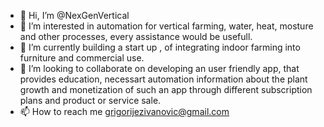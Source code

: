 - 👋 Hi, I’m @NexGenVertical
- 👀 I’m interested in automation for vertical farming, water, heat, mosture and other processes, every assistance would be usefull.  
- 🌱 I’m currently building a start up , of integrating indoor farming into furniture and commercial use.
- 💞️ I’m looking to collaborate on developing an user friendly app, that provides education, necessart automation information about the plant growth and monetization of such an app through different subscription plans and product or service sale.
- 📫 How to reach me grigorijezivanovic@gmail.com

<!---
NexGenVertical/NexGenVertical is a ✨ special ✨ repository because its `README.md` (this file) appears on your GitHub profile.
You can click the Preview link to take a look at your changes.
--->
